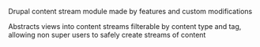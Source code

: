 Drupal content stream module made by features and custom modifications

Abstracts views into content streams filterable by content type and tag, allowing non super users to safely create streams of content
